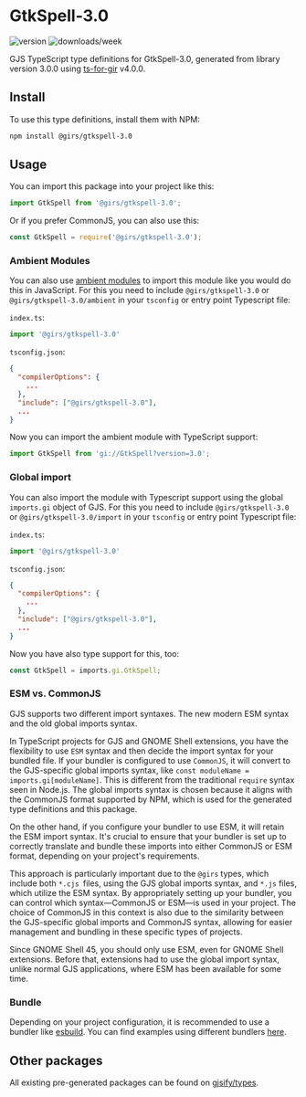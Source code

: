 
# GtkSpell-3.0

![version](https://img.shields.io/npm/v/@girs/gtkspell-3.0)
![downloads/week](https://img.shields.io/npm/dw/@girs/gtkspell-3.0)


GJS TypeScript type definitions for GtkSpell-3.0, generated from library version 3.0.0 using [ts-for-gir](https://github.com/gjsify/ts-for-gir) v4.0.0.


## Install

To use this type definitions, install them with NPM:
```bash
npm install @girs/gtkspell-3.0
```

## Usage

You can import this package into your project like this:
```ts
import GtkSpell from '@girs/gtkspell-3.0';
```

Or if you prefer CommonJS, you can also use this:
```ts
const GtkSpell = require('@girs/gtkspell-3.0');
```

### Ambient Modules

You can also use [ambient modules](https://github.com/gjsify/ts-for-gir/tree/main/packages/cli#ambient-modules) to import this module like you would do this in JavaScript.
For this you need to include `@girs/gtkspell-3.0` or `@girs/gtkspell-3.0/ambient` in your `tsconfig` or entry point Typescript file:

`index.ts`:
```ts
import '@girs/gtkspell-3.0'
```

`tsconfig.json`:
```json
{
  "compilerOptions": {
    ...
  },
  "include": ["@girs/gtkspell-3.0"],
  ...
}
```

Now you can import the ambient module with TypeScript support: 

```ts
import GtkSpell from 'gi://GtkSpell?version=3.0';
```

### Global import

You can also import the module with Typescript support using the global `imports.gi` object of GJS.
For this you need to include `@girs/gtkspell-3.0` or `@girs/gtkspell-3.0/import` in your `tsconfig` or entry point Typescript file:

`index.ts`:
```ts
import '@girs/gtkspell-3.0'
```

`tsconfig.json`:
```json
{
  "compilerOptions": {
    ...
  },
  "include": ["@girs/gtkspell-3.0"],
  ...
}
```

Now you have also type support for this, too:

```ts
const GtkSpell = imports.gi.GtkSpell;
```


### ESM vs. CommonJS

GJS supports two different import syntaxes. The new modern ESM syntax and the old global imports syntax.

In TypeScript projects for GJS and GNOME Shell extensions, you have the flexibility to use `ESM` syntax and then decide the import syntax for your bundled file. If your bundler is configured to use `CommonJS`, it will convert to the GJS-specific global imports syntax, like `const moduleName = imports.gi[moduleName]`. This is different from the traditional `require` syntax seen in Node.js. The global imports syntax is chosen because it aligns with the CommonJS format supported by NPM, which is used for the generated type definitions and this package.

On the other hand, if you configure your bundler to use ESM, it will retain the ESM import syntax. It's crucial to ensure that your bundler is set up to correctly translate and bundle these imports into either CommonJS or ESM format, depending on your project's requirements.

This approach is particularly important due to the `@girs` types, which include both `*.cjs `files, using the GJS global imports syntax, and `*.js` files, which utilize the ESM syntax. By appropriately setting up your bundler, you can control which syntax—CommonJS or ESM—is used in your project. The choice of CommonJS in this context is also due to the similarity between the GJS-specific global imports and CommonJS syntax, allowing for easier management and bundling in these specific types of projects.

Since GNOME Shell 45, you should only use ESM, even for GNOME Shell extensions. Before that, extensions had to use the global import syntax, unlike normal GJS applications, where ESM has been available for some time.

### Bundle

Depending on your project configuration, it is recommended to use a bundler like [esbuild](https://esbuild.github.io/). You can find examples using different bundlers [here](https://github.com/gjsify/ts-for-gir/tree/main/examples).

## Other packages

All existing pre-generated packages can be found on [gjsify/types](https://github.com/gjsify/types).

